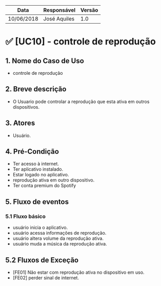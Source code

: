 Data | Responsável | Versão|
--------- | ------| --------|
10/06/2018 | José Aquiles |   1.0   |

# ✅ [UC10] - controle de reprodução

## 1. Nome do Caso de Uso
- controle de reprodução

## 2.  Breve descrição
- O Usuario pode controlar a reprodução que esta ativa em outros dispositivos.

## 3.  Atores
- Usuário.

## 4.  Pré-Condição
- Ter acesso à internet.
- Ter aplicativo instalado.
- Estar logado no aplicativo.
- reprodução ativa em outro dispositivo.
- Ter conta premium do Spotify

## 5.  Fluxo de eventos

### 5.1 Fluxo básico

- usuário inicia o aplicativo.
- usuário acessa informações de reprodução.
- usuário altera volume da reprodução ativa.
- usuário muda a música da reprodução ativa.

## 5.2 Fluxos de Exceção
- [FE01] Não estar com reprodução ativa no dispositivo em uso.
- [FE02] perder sinal de internet.
